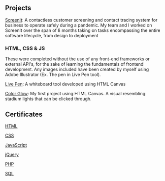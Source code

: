 ## Projects

[ScreenIt](https://github.com/ScreenIt-Inc/ScreenIt): A contactless customer screening and contact tracing system for business to operate safely during a pandemic. My team and I worked on ScreenIt over the span of 8 months taking on tasks encompassing the entire software lifecycle, from design to deployment

### HTML, CSS & JS

These were completed without the use of any front-end frameworks or external API's, for the sake of learning the fundamentals of frontend development. Any images included have been created by myself using Adobe Illustrator (Ex. The pen in Live Pen tool).

[Live Pen](https://andyh98.github.io/Live_Pen/): A whiteboard tool developed using HTML Canvas

[Color Glow](https://andyh98.github.io/Color_Glow): My first project using HTML Canvas. A visual resembling stadium lights that can be clicked through.



## Certificates

[HTML](https://www.sololearn.com/Certificate/1014-15680305/pdf/)

[CSS](https://www.sololearn.com/Certificate/1023-15680305/pdf/)

[JavaScript](https://www.sololearn.com/Certificate/1024-15680305/pdf//)

[jQuery](https://www.sololearn.com/Certificate/1082-15680305/pdf/)

[PHP](https://www.sololearn.com/Certificate/1059-15680305/pdf/)

[SQL](https://www.sololearn.com/Certificate/1060-15680305/pdf/)
